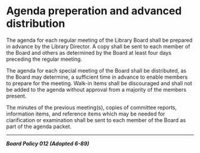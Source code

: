 # Agenda preperation and advanced distribution

The agenda for each regular meeting of the Library Board shall be prepared in advance by the Library Director. A copy shall be sent to each member of the Board and others as determined by the Board at least four days preceding the regular meeting.

The agenda for each special meeting of the Board shall be distributed, as the Board may determine, a sufficient time in advance to enable members to prepare for the meeting. Walk-in items shall be discouraged and shall not be added to the agenda without approval from a majority of the members present.

The minutes of the previous meeting(s), copies of committee reports, information items, and reference items which may be needed for clarification or examination shall be sent to each member of the Board as part of the agenda packet.

---

**_Board Policy 012 (Adopted 6-89)_**